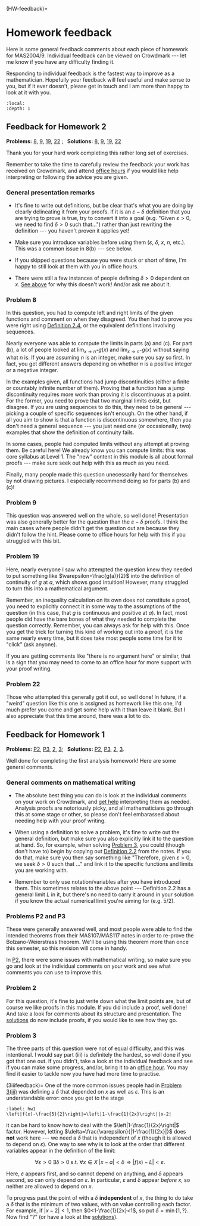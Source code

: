 (HW-feedback)=
# Homework feedback

Here is some general feedback comments about each piece of homework for MAS2004/9. Individual feedback can be viewed on Crowdmark --- let me know if you have any difficulty finding it.

Responding to individual feedback is the fastest way to improve as a mathematician. Hopefully your feedback will feel useful and make sense to you, but if it ever doesn't, please get in touch and I am more than happy to look at it with you. 

```{contents} Jump to...
:local:
:depth: 1
```

## Feedback for Homework 2

**Problems:** [8](#8), [9](#9), [19](#19), [22](#22) ; &ensp;**Solutions:** [8](#8sol), [9](#9sol), [19](#19sol), [22](#22sol)

Thank you for your hard work completing this rather long set of exercises.

Remember to take the time to carefully review the feedback your work has received on Crowdmark, and attend [office hours](https://rosiesb.github.io/Analysis-Notes/0Intro.html#where-to-get-help) if you would like help interpreting or following the advice you are given.

### General presentation remarks

- It's fine to write out definitions, but be clear that's what you are doing by clearly delineating it from your proofs. If it is an $\varepsilon-\delta$ definition that you are trying to prove is true, try to convert it into a goal (e.g. "Given $\varepsilon>0$, we need to find $\delta>0$ such that...") rather than just rewriting the definition --- you haven't proven it applies yet!

- Make sure you introduce variables before using them ($\varepsilon$, $\delta$, $x$, $n$, etc.). This was a common issue in 8(b) --- see below.

- If you skipped questions because you were stuck or short of time, I'm happy to still look at them with you in office hours.

- There were still a few instances of people defining $\delta>0$ dependent on $x$. [See above](#3iiifeedback) for why this doesn't work! And/or ask me about it.

### Problem 8

In this question, you had to compute left and right limits of the given functions and comment on when they disagreed. You then had to prove you were right using [Definition 2.4](https://rosiesb.github.io/Analysis-Notes/2LoF.html#marg), or the equivalent definitions involving sequences. 

Nearly everyone was able to compute the limits in parts (a) and (c). For part (b), a lot of people looked at $\lim_{x\rightarrow n^+}g(x)$ and $\lim_{x\rightarrow n^-}g(x)$ without saying what $n$ is. If you are assuming $n$ is an integer, make sure you say so first. In fact, you get different answers depending on whether $n$ is a positive integer or a negative integer.

In the examples given, all functions had jump discontinuities (either a finite or countably infinite number of them). Proving that a function has a jump discontinuity requires more work than proving it is discontinuous at a point. For the former, you need to prove that two marginal limits exist, but disagree. If you are using sequences to do this, they need to be general --- picking a couple of specific sequences isn't enough. On the other hand, if all you aim to show is that a function is discontinuous somewhere, then you don't need a general sequence --- you just need one (or occasionally, two) examples that show the definition of continuity fails. 

In some cases, people had computed limits without any attempt at proving them. Be careful here! We already know you can compute limits: this was core syllabus at Level 1. The "new" content in this module is all about formal proofs --- make sure seek out help with this as much as you need.

Finally, many people made this question unecessarily hard for themselves by not drawing pictures. I especially recommend doing so for parts (b) and (c)! 

### Problem 9

This question was answered well on the whole, so well done! Presentation was also generally better for the question than the $\varepsilon-\delta$ proofs. I think the main cases where people didn't get the question out are because they didn't follow the hint. Please come to office hours for help with this if you struggled with this bit.

### Problem 19

Here, nearly everyone I saw who attempted the question knew they needed to put something like $\varepsilon=\frac{g(a)}{2}$ into the definition of continuity of $g$ at $a$, which shows good intuition! However, many struggled to turn this into a mathematical argument.

Remember, an inequality calculation on its own does not constitute a proof, you need to explicitly connect it in some way to the assumptions of the question (in this case, that $g$ is continuous and positive at $a$). In fact, most people did have the bare bones of what they needed to complete the question correctly. Remember, you can always ask for help with this. Once you get the trick for turning this kind of working out into a proof, it is the same nearly every time, but it does take most people some time for it to "click" (ask anyone).

If you are getting comments like "there is no argument here" or similar, that is a sign that you may need to come to an office hour for more support with your proof writing.


### Problem 22

Those who attempted this generally got it out, so well done! In future, if a "weird" question like this one is assigned as homework like this one, I'd much prefer you come and get some help with it than leave it blank. But I also appreciate that this time around, there was a lot to do.



## Feedback for Homework 1

**Problems:** [P2](#P2), [P3](#P3), [2](#2), [3](#3); &ensp;**Solutions:** [P2](#P2sol), [P3](#P3sol), [2](#2sol), [3](#3sol).

Well done for completing the first analysis homework! Here are some general comments.

### General comments on mathematical writing

- The absolute best thing you can do is look at the individual comments on your work on Crowdmark, and [get help](https://calendar.app.google/vqdgru29fnbycVoY6) interpreting them as needed. Analysis proofs are notoriously picky, and all mathematicians go through this at some stage or other, so please don't feel embarassed about needing help with your proof writing.

- When using a definition to solve a problem, it's fine to write out the general definition, but make sure you also explicitly link it to the question at hand. So, for example, when solving [Problem 3](#3), you could (though don't have to) begin by copying out [Definition 2.2](https://rosiesb.github.io/Analysis-Notes/2LoF.html#functionlimit) from the notes. If you do that, make sure you then say something like "Therefore, given $\varepsilon>0$, we seek $\delta>0$ such that ..." and link it to the specific functions and limits you are working with.

- Remember to only use notation/variables after you have introduced them. This sometimes relates to the above point --- Definition 2.2 has a general limit $L$ in it, but there's no need to carry it around in your solution if you know the actual numerical limit you're aiming for (e.g. $5/2$).

### Problems P2 and P3
These were generally answered well, and most people were able to find the intended theorems from their MAS107/MAS117 notes in order to re-prove the Bolzano-Weierstrass theorem. We'll be using this theorem more than once this semester, so this revision will come in handy. 

In [P2](#P2), there were some issues with mathematical writing, so make sure you go and look at the individual comments on your work and see what comments you can use to improve this.

### Problem 2
For this question, it's fine to just write down what the limit points are, but of course we like proofs in this module. If you did include a proof, well done! And take a look for comments about its structure and presentation. The [solutions](#2sol) do now include proofs, if you would like to see how they go.

### Problem 3
The three parts of this question were not of equal difficulty, and this was intentional. I would say part (iii) is definitely the hardest, so well done if you got that one out. If you didn't, take a look at the individual feedback and see if you can make some progress, and/or, bring it to an [office hour](https://rosiesb.github.io/Analysis-Notes/0Intro.html#where-to-get-help). You may find it easier to tackle now you have had more time to practise.

(3iiifeedback)=
One of the more common issues people had in [Problem 3(iii)](#3) was defining a $\delta$ that depended on $x$ as well as $\varepsilon$. This is an understandable error: once you get to the stage
```{math}
:label: hw1
\left|f(x)-\frac{5}{2}\right|=\left|1-\frac{1}{2x}\right||x-2|
```
it can be hard to know how to deal with the $\left|1-\frac{1}{2x}\right|$ factor. However, letting $\delta=\frac{\varepsilon}{|1-\frac{1}{2x}|}$ does **not** work here --- we need a $\delta$ that is independent of $x$ (though it is allowed to depend on $\varepsilon$). One way to see why is to look at the order that different variables appear in the definition of the limit:

$$
\forall\varepsilon>0\;\exists\delta>0\;\text{s.t. }\forall x\in X \; |x-a|<\delta\Rightarrow|f(x)-L|<\varepsilon.
$$

Here, $\varepsilon$ appears first, and so cannot depend on anything, and $\delta$ appears second, so can only depend on $\varepsilon$. In particular, $\varepsilon$ and $\delta$ appear *before* $x$, so neither are allowed to depend on $x$. 

To progress past the point of [](#hw1) with a $\delta$ **independent** of $x$, the thing to do take a $\delta$ that is the minimum of two values, with on value controlling each factor. For example, if $|x-2|<1$, then $0<1-\frac{1}{2x}<1$, so put $\delta=\min\{1,\text{?}\}$. Now find "$\text{?}$" (or have a look at the [solutions](#3iiisol)).